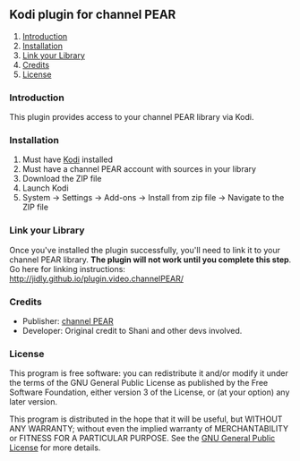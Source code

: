 ## Kodi plugin for channel PEAR ##

1. [Introduction][1]
2. [Installation][2]
3. [Link your Library][3]
5. [Credits][4]
6. [License][5]

### Introduction ###
This plugin provides access to your channel PEAR library via Kodi.

### Installation ###
1. Must have [Kodi][GetKodi] installed
2. Must have a channel PEAR account with sources in your library
3. Download the ZIP file
4. Launch Kodi
5. System → Settings → Add-ons → Install from zip file -> Navigate to the ZIP file

### Link your Library ###
Once you've installed the plugin successfully, you'll need to link it to your channel PEAR library. **The plugin will not work until you complete this step**. Go here for linking instructions: http://jidly.github.io/plugin.video.channelPEAR/

### Credits ###
* Publisher: [channel PEAR]
* Developer: Original credit to Shani and other devs involved.

### License ###
This program is free software: you can redistribute it and/or modify it under the terms of the GNU General Public License as published by the Free Software Foundation, either version 3 of the License, or (at your option) any later version.

This program is distributed in the hope that it will be useful, but WITHOUT ANY WARRANTY; without even the implied warranty of MERCHANTABILITY or FITNESS FOR A PARTICULAR PURPOSE. See the [GNU General Public License](http://www.gnu.org/copyleft/gpl.html) for more details.

  [1]: #introduction "Introduction"
  [2]: #installation "Installation"
  [3]: #link-your-library "Link your Library"
  [4]: #credits "Credits"
  [5]: #license "License"
  [channel PEAR]: https://channelpear.com/
  [GetKodi]: http://kodi.tv/download/

